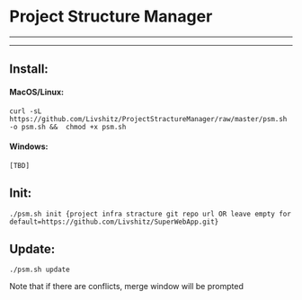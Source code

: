 # Project Structure Manager

---

---

## Install:
#### MacOS/Linux:
``` curl -sL https://github.com/Livshitz/ProjectStractureManager/raw/master/psm.sh -o psm.sh &&  chmod +x psm.sh ```

#### Windows:
``` [TBD] ```

## Init:
``` ./psm.sh init {project infra stracture git repo url OR leave empty for default=https://github.com/Livshitz/SuperWebApp.git} ```

## Update:
``` ./psm.sh update ```    
  
Note that if there are conflicts, merge window will be prompted
